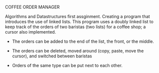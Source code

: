 COFFEE ORDER MANAGER

Algorithms and Datastructures first assginment. Creating a program that 
introduces the use of linked lists. This program uses a doubly linked list 
to keep track of the orders of two baristas (two lists) for a coffee shop; a cursor
also implemented.

- The orders can be added to the end of the list, the 
front, or the middle. 

- The orders can be deleted, moved around (copy, paste, move the cursor), and
switched between baristas 

- Orders of the same type can be put next to each other.